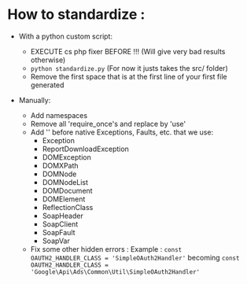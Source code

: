 How to standardize :
=========

 * With a python custom script:
    * EXECUTE cs php fixer BEFORE !!! (Will give very bad results otherwise)
    * ```python standardize.py``` (For now it justs takes the src/ folder) 
    * Remove the first space that is at the first line of your first file generated

 * Manually:
    * Add namespaces 
    * Remove all 'require_once's and replace by 'use'
    * Add '\' before native Exceptions, Faults, etc. that we use:
        * Exception
        * ReportDownloadException
        * DOMException
        * DOMXPath
        * DOMNode
        * DOMNodeList
        * DOMDocument
        * DOMElement
        * ReflectionClass
        * SoapHeader
        * SoapClient
        * SoapFault
        * SoapVar
    * Fix some other hidden errors : Example : ```const OAUTH2_HANDLER_CLASS = 'SimpleOAuth2Handler'``` becoming ```const OAUTH2_HANDLER_CLASS = 'Google\Api\Ads\Common\Util\SimpleOAuth2Handler'```

